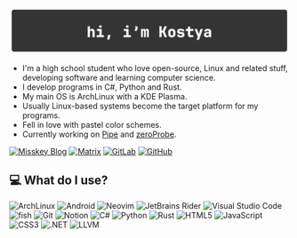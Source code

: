 <div align="center">
    <img src="banner.png">
</div>

- I'm a high school student who love open-source, Linux and related stuff, developing software and learning computer science.
- I develop programs in C#, Python and Rust.
- My main OS is ArchLinux with a KDE Plasma.
- Usually Linux-based systems become the target platform for my programs.
- Fell in love with pastel color schemes.
- Currently working on [Pipe](https://github.com/kostya-zero/pipe) and [zeroProbe](https://github.com/kostya-zero/zeroProbe).

[![Misskey Blog](https://img.shields.io/badge/-Misskey-282828?style=flat-square&logo=bookstack&logoColor=white)](https://fedi.debilosempire.org/@kostya_zer0)
[![Matrix](https://img.shields.io/badge/-Matrix-282828?style=flat-square&logo=matrix)](https://matrix.to/#/@kostya_zer0:debilosempire.org)
[![GitLab](https://img.shields.io/badge/-GitLab-282828?style=flat-square&logo=gitlab&logoColor=white)](https://gitlab.com/kostya-zero)
[![GitHub](https://img.shields.io/badge/-GitHub-282828?style=flat-square&logo=github&logoColor=white)](https://github.com/kostya-zero)

## :computer: What do I use?

![ArchLinux](https://img.shields.io/badge/-Arch%20Linux-282828?style=flat-square&logo=archlinux&logoColor=white)
![Android](https://img.shields.io/badge/-Android-282828?style=flat-square&logo=android&logoColor=white)
![Neovim](https://img.shields.io/badge/-Neovim-282828?style=flat-square&logo=neovim&logoColor=white)
![JetBrains Rider](https://img.shields.io/badge/-JetBrains%20Rider-282828?style=flat-square&logo=rider&logoColor=white)
![Visual Studio Code](https://img.shields.io/badge/-Visual%20Studio%20Code-282828?style=flat-square&logo=visualstudiocode&logoColor=white)
![fish](https://img.shields.io/badge/-fish-282828?style=flat-square&logo=gnubash&logoColor=white)
![Git](https://img.shields.io/badge/-Git-282828?style=flat-square&logo=git&logoColor=white)
![Notion](https://img.shields.io/badge/-Notion-282828?style=flat-square&logo=notion&logoColor=white)
![C#](https://img.shields.io/badge/-C%23-282828?style=flat-square&logo=csharp&logoColor=white)
![Python](https://img.shields.io/badge/-Python-282828?style=flat-square&logo=python&logoColor=white)
![Rust](https://img.shields.io/badge/-Rust-282828?style=flat-square&logo=rust&logoColor=white)
![HTML5](https://img.shields.io/badge/-HTML5-282828?style=flat-square&logo=html5&logoColor=white)
![JavaScript](https://img.shields.io/badge/-JavaScript-282828?style=flat-square&logo=javascript&logoColor=white)
![CSS3](https://img.shields.io/badge/-CSS3-282828?style=flat-square&logo=css3&logoColor=white)
![.NET](https://img.shields.io/badge/-.NET-282828?style=flat-square&logo=.net&logoColor=white)
![LLVM](https://img.shields.io/badge/-LLVM%20%2F%20LLD-282828?style=flat-square&logo=llvm&logoColor=white)


